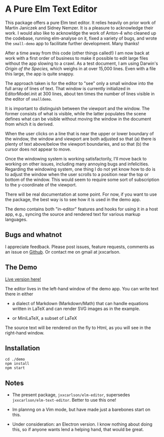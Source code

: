 # A Pure Elm Text Editor

This package offers a pure Elm text editor.
It relies heavily on prior work of 
Martin Janiczek and Sidney Nemzer.  It is a pleasure
to acknowledge their work.  I would also like to acknowldge the 
work of Anton-4 who cleaned up the codebase, running elm-analyse on it,
fixed a variety of bugs, and wrote the `small-demo` app to 
facilitate further development.  Many thanks!

After a time away from this code (other things called!) I am now back at work
with a first order of business to make it possible to edit large files
without the app slowing to a crawl. As a test document, I am using 
Darwin's *Origin of the Species,* which weighs in at over 15,000 lines.
Even with a file this large, the app is quite snappy.

The approach taken is for the editor to "see" only a small window into the 
full array of lines of text.  That window is currently initialized 
in EditorModel.init at 300 lines, about ten times the number of lines visible
in the editor of `smalldemo`.  

It is important to distinguish between the viewport and the window.  The
former consists of what is visible, while the latter populates the scene 
defines what can be visible without moving the window in the document from
which it is derived.

When the user clicks on a line that is near the upper or lower boundary
of the window, the window and viewport are both adjusted so that (a) there 
is plenty of text above/below the viewport boundaries,
 and so that (b) the cursor does not appear to move.

Once the windowing system is working satisfactorily, I'll move back to working
on other issues, including many annoying bugs and infelicities.  Regarding the
windowing system, one thing I do not yet know how to do is to adjust the 
window when the user scrolls to a position near the top or bottom of the window.
This would seem to require some sort of subscription to the y-coordinate of
the viewport.



There will be real documentation at some point.  For now, 
if you want to use the package, the best way is to
see how it is used in the demo app.

The demo contains both "in-editor" features and hooks for 
using it in a host app, e.g., syncing the source
and rendered text for various markup languages.


## Bugs and whatnot

I appreciate feedback.  Please post issues, feature requests, comments
as an issue on [Github](https://github.com/jxxcarlson/elm-editor2). 
Or contact me on gmail at jxxcarlson.

## The Demo

[Live version here!](https://jxxcarlson.github.io/app/text-editor/index.html)

The  editor lives in the left-hand window of the demo app. You can write 
 text there in either

- a dialect of Markdown (Markdown/Math) that can
handle equations written in LaTeX and can render
SVG images as in the example.

- or MiniLaTeX, a subset of LaTeX

The source text will be rendered on the fly to Html, as you will
see in the right-hand window.


## Installation 

```
cd ./demo
npm install
npm start
```

## Notes

- The present package, `jxxcarlson/elm-editor`, supersedes
`jxxcarlson/elm-text-editor`.  Better to use this one!

- Im plannng on a Vim mode, but have made just a barebones start on this. 

- Under consideration: an Electron version.  I know nothing about doing
this, so if anyone wants lend a helping hand, that would be great.

